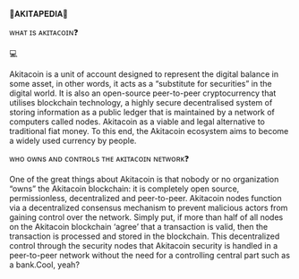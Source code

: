 🔗𝐀𝐊𝐈𝐓𝐀𝐏𝐄𝐃𝐈𝐀📃



ᴡʜᴀᴛ ɪs ᴀᴋɪᴛᴀᴄᴏɪɴ❓

💻

Akitacoin is a unit of account designed to represent the digital balance in some asset, in other words, it acts as a “substitute for securities” in the digital world.
It is also an open-source peer-to-peer cryptocurrency that utilises blockchain technology, a highly secure decentralised system of storing information as a public ledger that is maintained by a network of computers called nodes. Akitacoin as a viable and legal alternative to traditional fiat money. To this end, the Akitacoin ecosystem aims to become a widely used currency by people.

ᴡʜᴏ ᴏᴡɴs ᴀɴᴅ ᴄᴏɴᴛʀᴏʟs ᴛʜᴇ ᴀᴋɪᴛᴀᴄᴏɪɴ ɴᴇᴛᴡᴏʀᴋ❓

One of the great things about Akitacoin is that nobody or no organization “owns” the Akitacoin blockchain: it is completely open source, permissionless, decentralized and peer-to-peer. Akitacoin nodes function via a decentralized consensus mechanism to prevent malicious actors from gaining control over the network. Simply put, if more than half of all nodes on the Akitacoin blockchain ‘agree’ that a transaction is valid, then the transaction is processed and stored in the blockchain. This decentralized control through the security nodes that Akitacoin security is handled in a peer-to-peer network without the need for a controlling central part such as a bank.Cool, yeah?
